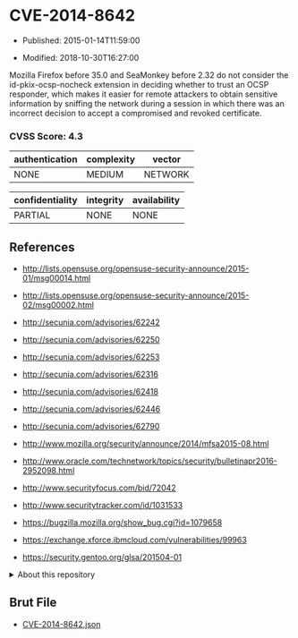 # CVE-2014-8642

- Published: 2015-01-14T11:59:00

- Modified: 2018-10-30T16:27:00

Mozilla Firefox before 35.0 and SeaMonkey before 2.32 do not consider the id-pkix-ocsp-nocheck extension in deciding whether to trust an OCSP responder, which makes it easier for remote attackers to obtain sensitive information by sniffing the network during a session in which there was an incorrect decision to accept a compromised and revoked certificate.

### CVSS Score: **4.3**

| authentication | complexity | vector |
| --- | --- | --- |
| NONE | MEDIUM | NETWORK |

| confidentiality | integrity | availability |
| --- | --- | --- |
| PARTIAL | NONE | NONE |

## References

* http://lists.opensuse.org/opensuse-security-announce/2015-01/msg00014.html

* http://lists.opensuse.org/opensuse-security-announce/2015-02/msg00002.html

* http://secunia.com/advisories/62242

* http://secunia.com/advisories/62250

* http://secunia.com/advisories/62253

* http://secunia.com/advisories/62316

* http://secunia.com/advisories/62418

* http://secunia.com/advisories/62446

* http://secunia.com/advisories/62790

* http://www.mozilla.org/security/announce/2014/mfsa2015-08.html

* http://www.oracle.com/technetwork/topics/security/bulletinapr2016-2952098.html

* http://www.securityfocus.com/bid/72042

* http://www.securitytracker.com/id/1031533

* https://bugzilla.mozilla.org/show_bug.cgi?id=1079658

* https://exchange.xforce.ibmcloud.com/vulnerabilities/99963

* https://security.gentoo.org/glsa/201504-01

<details>
<summary>About this repository</summary> 

  This repository is part of the project [Live Hack CVE](https://github.com/Live-Hack-CVE). Main website can be found [www.live-hack.org](https://www.live-hack.org) 
  
  Made by [Sn0wAlice](https://github.com/Sn0wAlice) for the people that care about security and need to have a feed of the latest CVEs. Hope you enjoy it, don't forget to star the repo and follow me on [Twitter](https://twitter.com/Sn0wAlice) and [Github](https://github.com/Sn0wAlice). And that is my [personnal website](https://www.alice-snow.me/)

  - [Home Page](https://github.com/Live-Hack-CVE)
  - [Framework](https://github.com/Live-Hack-CVE/cve-framework)
  - [CVE database](https://github.com/Live-Hack-CVE/full_database)
  - [Changelog](https://github.com/Live-Hack-CVE/Changelog)
</details>

## Brut File

* [CVE-2014-8642.json](https://raw.githubusercontent.com/Live-Hack-CVE/full_database/main/cves/2014/CVE-2014-8642.json)

